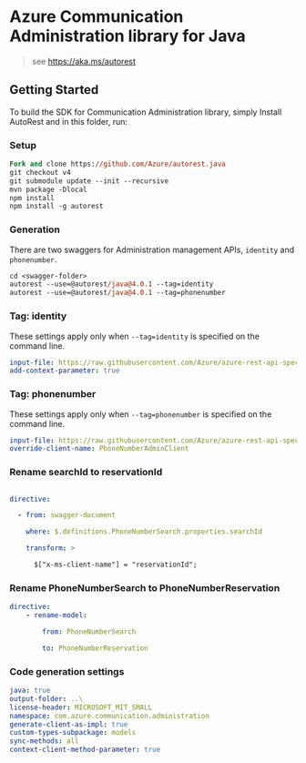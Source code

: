 # Azure Communication Administration library for Java

> see https://aka.ms/autorest
## Getting Started

To build the SDK for Communication Administration library, simply Install AutoRest and in this folder, run:

### Setup
```ps
Fork and clone https://github.com/Azure/autorest.java
git checkout v4
git submodule update --init --recursive
mvn package -Dlocal
npm install
npm install -g autorest
```

### Generation

There are two swaggers for Administration management APIs, `identity` and `phonenumber`.

```ps
cd <swagger-folder>
autorest --use=@autorest/java@4.0.1 --tag=identity
autorest --use=@autorest/java@4.0.1 --tag=phonenumber
```



### Tag: identity

These settings apply only when `--tag=identity` is specified on the command line.

``` yaml $(tag) == 'identity'
input-file: https://raw.githubusercontent.com/Azure/azure-rest-api-specs/838c5092f11e8ca26e262b1f1099d5c5cdfedc3f/specification/communication/data-plane/Microsoft.CommunicationServicesIdentity/preview/2020-07-20-preview2/CommunicationIdentity.json
add-context-parameter: true
```

### Tag: phonenumber

These settings apply only when `--tag=phonenumber` is specified on the command line.

``` yaml $(tag) == 'phonenumber'
input-file: https://raw.githubusercontent.com/Azure/azure-rest-api-specs/257f060be8b60d8468584682aa2d71b1faa5f82c/specification/communication/data-plane/Microsoft.CommunicationServicesAdministration/preview/2020-07-20-preview1/communicationservicesadministration.json
override-client-name: PhoneNumberAdminClient
```
### Rename searchId to reservationId



``` yaml

directive:

  - from: swagger-document

    where: $.definitions.PhoneNumberSearch.properties.searchId

    transform: >

      $["x-ms-client-name"] = "reservationId";

```
### Rename PhoneNumberSearch to PhoneNumberReservation

``` yaml
directive:
    - rename-model:

        from: PhoneNumberSearch

        to: PhoneNumberReservation

```


### Code generation settings

``` yaml
java: true
output-folder: ..\
license-header: MICROSOFT_MIT_SMALL
namespace: com.azure.communication.administration
generate-client-as-impl: true
custom-types-subpackage: models
sync-methods: all
context-client-method-parameter: true
```
